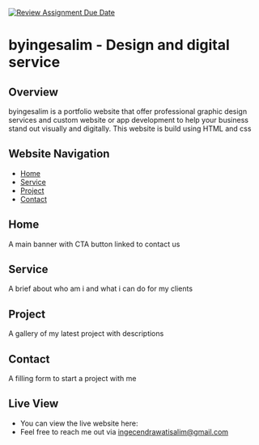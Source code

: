[![Review Assignment Due Date](https://classroom.github.com/assets/deadline-readme-button-22041afd0340ce965d47ae6ef1cefeee28c7c493a6346c4f15d667ab976d596c.svg)](https://classroom.github.com/a/akoVEwkh)
# byingesalim - Design and digital service

## Overview
byingesalim is a portfolio website that offer professional graphic design services and custom website or app development to help your business stand out visually and digitally.
This website is build using HTML and css

## Website Navigation

- [Home](#home-section)
- [Service](#service-section)
- [Project](#project-section)
- [Contact](#contact-section)

## Home
A main banner with CTA button linked to contact us

## Service
A brief about who am i and what i can do for my clients

## Project
A gallery of my latest project with descriptions

## Contact
A filling form to start a project with me

## Live View
* You can view the live website here:
* Feel free to reach me out via ingecendrawatisalim@gmail.com